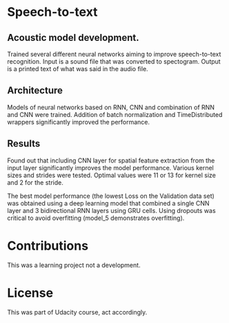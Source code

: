 # Speech-to-text

## Acoustic model development.

Trained several different neural networks aiming to improve speech-to-text recognition.
Input is a sound file that was converted to spectogram.
Output is a printed text of what was said in the audio file.

## Architecture

Models of neural networks based on RNN, CNN and combination of RNN and CNN were trained.
Addition of batch normalization and TimeDistributed wrappers significantly improved the performance.

## Results

Found out that including CNN layer for spatial  feature extraction from the input layer significantly improves the model performance. Various kernel sizes and strides were tested. Optimal values were 11 or 13 for kernel size and 2 for the stride.

The best model performance (the lowest Loss on the Validation data set) was obtained using a deep learning model that combined a single CNN layer and 3 bidirectional RNN layers using GRU cells. Using dropouts was critical to avoid overfitting (model_5 demonstrates overfitting).

# Contributions

This was a learning project not a development. 

# License

This was part of Udacity course, act accordingly. 
